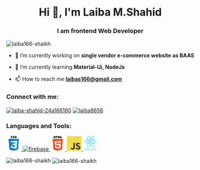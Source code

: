 <h1 align="center">Hi 👋, I'm Laiba M.Shahid</h1>
<h3 align="center">I am frontend Web Developer</h3>

<p align="left"> <img src="https://komarev.com/ghpvc/?username=laiba166-shaikh&label=Profile%20views&color=0e75b6&style=flat" alt="laiba166-shaikh" /> </p>

- 🔭 I’m currently working on **single vendor e-commerce website as BAAS**

- 🌱 I’m currently learning **Material-Ui, NodeJs**

- 📫 How to reach me **laibas166@gmail.com**

<h3 align="left">Connect with me:</h3>
<p align="left">
<a href="https://linkedin.com/in/laiba-shahid-24a166180" target="blank"><img align="center" src="https://cdn.jsdelivr.net/npm/simple-icons@3.0.1/icons/linkedin.svg" alt="laiba-shahid-24a166180" height="30" width="40" /></a>
<a href="https://instagram.com/laiba8656" target="blank"><img align="center" src="https://cdn.jsdelivr.net/npm/simple-icons@3.0.1/icons/instagram.svg" alt="laiba8656" height="30" width="40" /></a>
</p>

<h3 align="left">Languages and Tools:</h3>
<p align="left"> <a href="https://www.w3schools.com/css/" target="_blank"> <img src="https://raw.githubusercontent.com/devicons/devicon/master/icons/css3/css3-original-wordmark.svg" alt="css3" width="40" height="40"/> </a> <a href="https://firebase.google.com/" target="_blank"> <img src="https://www.vectorlogo.zone/logos/firebase/firebase-icon.svg" alt="firebase" width="40" height="40"/> </a> <a href="https://www.w3.org/html/" target="_blank"> <img src="https://raw.githubusercontent.com/devicons/devicon/master/icons/html5/html5-original-wordmark.svg" alt="html5" width="40" height="40"/> </a> <a href="https://developer.mozilla.org/en-US/docs/Web/JavaScript" target="_blank"> <img src="https://raw.githubusercontent.com/devicons/devicon/master/icons/javascript/javascript-original.svg" alt="javascript" width="40" height="40"/> </a> <a href="https://reactjs.org/" target="_blank"> <img src="https://raw.githubusercontent.com/devicons/devicon/master/icons/react/react-original-wordmark.svg" alt="react" width="40" height="40"/> </a> </p>

<p><img align="left" src="https://github-readme-stats.vercel.app/api/top-langs?username=laiba166-shaikh&show_icons=true&locale=en&layout=compact" alt="laiba166-shaikh" /></p>

<p>&nbsp;<img align="center" src="https://github-readme-stats.vercel.app/api?username=laiba166-shaikh&show_icons=true&locale=en" alt="laiba166-shaikh" /></p>


